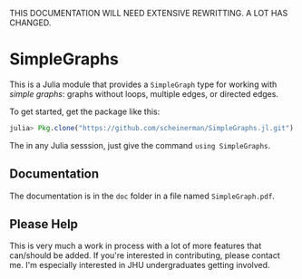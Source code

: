 THIS DOCUMENTATION WILL NEED EXTENSIVE REWRITTING. A LOT HAS CHANGED.


SimpleGraphs
============

This is a Julia module that provides a `SimpleGraph` type for working with 
*simple graphs*: graphs without loops, multiple edges, or directed edges.

To get started, get the package like this:
```julia
julia> Pkg.clone("https://github.com/scheinerman/SimpleGraphs.jl.git")
```
The in any Julia sesssion, just give the command
`using SimpleGraphs`.

Documentation
-------------

The documentation is in the `doc` folder in a file named `SimpleGraph.pdf`.

Please Help
-----------

This is very much a work in process with a lot of more features that
can/should be added. If you're interested in contributing, please
contact me. I'm especially interested in JHU undergraduates getting involved.
